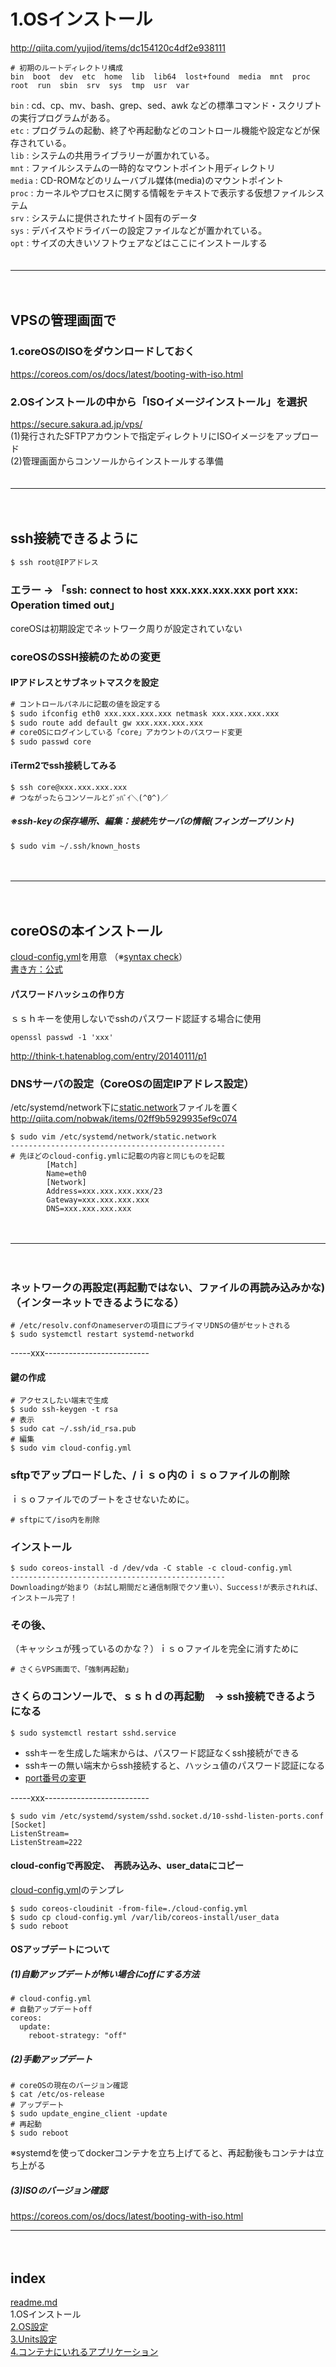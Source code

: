 # 1.OSインストール
http://qiita.com/yujiod/items/dc154120c4df2e938111  
```
# 初期のルートディレクトリ構成
bin  boot  dev  etc  home  lib  lib64  lost+found  media  mnt  proc  root  run  sbin  srv  sys  tmp  usr  var
```
`bin` : cd、cp、mv、bash、grep、sed、awk などの標準コマンド・スクリプトの実行プログラムがある。  
`etc` : プログラムの起動、終了や再起動などのコントロール機能や設定などが保存されている。  
`lib` : システムの共用ライブラリーが置かれている。  
`mnt` : ファイルシステムの一時的なマウントポイント用ディレクトリ  
`media` : CD-ROMなどのリムーバブル媒体(media)のマウントポイント  
`proc`  : カーネルやプロセスに関する情報をテキストで表示する仮想ファイルシステム  
`srv` : システムに提供されたサイト固有のデータ  
`sys` : デバイスやドライバーの設定ファイルなどが置かれている。  
`opt` : サイズの大きいソフトウェアなどはここにインストールする  
　  
- - - 
　  
## VPSの管理画面で

### 1.coreOSのISOをダウンロードしておく
https://coreos.com/os/docs/latest/booting-with-iso.html  

### 2.OSインストールの中から「ISOイメージインストール」を選択
https://secure.sakura.ad.jp/vps/  
(1)発行されたSFTPアカウントで指定ディレクトリにISOイメージをアップロード  
(2)管理画面からコンソールからインストールする準備  
　  
- - - 
　  
## ssh接続できるように
```cmd
$ ssh root@IPアドレス
```

### エラー → 「ssh: connect to host xxx.xxx.xxx.xxx port xxx: Operation timed out」
coreOSは初期設定でネットワーク周りが設定されていない
　  
### coreOSのSSH接続のための変更
#### IPアドレスとサブネットマスクを設定
```cmd
# コントロールパネルに記載の値を設定する
$ sudo ifconfig eth0 xxx.xxx.xxx.xxx netmask xxx.xxx.xxx.xxx
$ sudo route add default gw xxx.xxx.xxx.xxx
# coreOSにログインしている「core」アカウントのパスワード変更
$ sudo passwd core
```
#### iTerm2でssh接続してみる
```
$ ssh core@xxx.xxx.xxx.xxx
# つながったらコンソールとｸﾞｯﾊﾞｲ＼(^0^)／
```
##### ※ssh-keyの保存場所、編集：接続先サーバの情報(フィンガープリント)
```
$ sudo vim ~/.ssh/known_hosts
```
　  
- - - 
　  
## coreOSの本インストール
[cloud-config.yml](https://github.com/IsabellaAzu/memo/blob/master/vps/cloud-config.md)を用意 （※[syntax check](https://coreos.com/validate/)）  
[書き方：公式](https://coreos.com/os/docs/latest/cloud-config.html)  

#### パスワードハッシュの作り方
ｓｓｈキーを使用しないでsshのパスワード認証する場合に使用  
```
openssl passwd -1 'xxx'
```
http://think-t.hatenablog.com/entry/20140111/p1  


### DNSサーバの設定（CoreOSの固定IPアドレス設定）
/etc/systemd/network下に[static.network](https://github.com/IsabellaAzu/memo/blob/master/vps/static.network)ファイルを置く  
http://qiita.com/nobwak/items/02ff9b5929935ef9c074  

```
$ sudo vim /etc/systemd/network/static.network
------------------------------------------------
# 先ほどのcloud-config.ymlに記載の内容と同じものを記載
        [Match]
        Name=eth0
        [Network]
        Address=xxx.xxx.xxx.xxx/23
        Gateway=xxx.xxx.xxx.xxx
        DNS=xxx.xxx.xxx.xxx
```
　  
- - - 
　  
### ネットワークの再設定(再起動ではない、ファイルの再読み込みかな)（インターネットできるようになる）
```
# /etc/resolv.confのnameserverの項目にプライマリDNSの値がセットされる
$ sudo systemctl restart systemd-networkd
```


-----xxx--------------------------

#### 鍵の作成
```
# アクセスしたい端末で生成
$ sudo ssh-keygen -t rsa
# 表示
$ sudo cat ~/.ssh/id_rsa.pub
# 編集
$ sudo vim cloud-config.yml
```

### sftpでアップロードした、/ｉｓｏ内のｉｓｏファイルの削除
ｉｓｏファイルでのブートをさせないために。
```
# sftpにて/iso内を削除
```

### インストール
```
$ sudo coreos-install -d /dev/vda -C stable -c cloud-config.yml
------------------------------------------------
Downloadingが始まり（お試し期間だと通信制限でクソ重い）、Success!が表示されれば、インストール完了！
```

### その後、
（キャッシュが残っているのかな？）ｉｓｏファイルを完全に消すために
```
# さくらVPS画面で、「強制再起動」
```

### さくらのコンソールで、ｓｓｈｄの再起動　→ ssh接続できるようになる
```
$ sudo systemctl restart sshd.service
```
* sshキーを生成した端末からは、パスワード認証なくssh接続ができる  
* sshキーの無い端末からssh接続すると、ハッシュ値のパスワード認証になる  
* [port番号の変更](https://coreos.com/os/docs/latest/customizing-sshd.html#changing-the-sshd-port-1)  


-----xxx--------------------------

```
$ sudo vim /etc/systemd/system/sshd.socket.d/10-sshd-listen-ports.conf
[Socket]
ListenStream=
ListenStream=222
```


#### cloud-configで再設定、　再読み込み、user_dataにコピー
[cloud-config.yml](https://github.com/IsabellaAzu/memo/blob/master/vps/cloud-config.md#2coreosの本ストール後sshdを自動起動するssh接続するため)のテンプレ  
```
$ sudo coreos-cloudinit -from-file=./cloud-config.yml
$ sudo cp cloud-config.yml /var/lib/coreos-install/user_data
$ sudo reboot
```

#### OSアップデートについて
##### (1)自動アップデートが怖い場合にoffにする方法
```
# cloud-config.yml
# 自動アップデートoff
coreos:
  update:
    reboot-strategy: "off"
```

##### (2)手動アップデート
```
# coreOSの現在のバージョン確認
$ cat /etc/os-release
# アップデート
$ sudo update_engine_client -update
# 再起動
$ sudo reboot
```
※systemdを使ってdockerコンテナを立ち上げてると、再起動後もコンテナは立ち上がる

##### (3)ISOのバージョン確認
https://coreos.com/os/docs/latest/booting-with-iso.html

- - -   
　  　  
## index
<a href="./readme.md">readme.md</a>  
1.OSインストール  
<a href="./2.OS設定.md">2.OS設定</a>  
<a href="./3.Units設定.md">3.Units設定</a>  
<a href="./4.コンテナにいれるアプリケーション.md">4.コンテナにいれるアプリケーション</a>  



